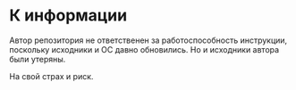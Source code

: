 # К информации

Автор репозитория не ответственен за работоспособность инструкции, поскольку исходники и ОС давно обновились. Но и исходники автора были утеряны. 

На свой страх и риск.